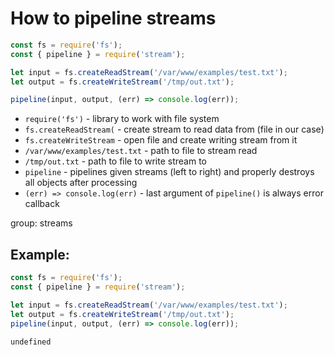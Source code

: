 # How to pipeline streams

```js
const fs = require('fs');
const { pipeline } = require('stream');

let input = fs.createReadStream('/var/www/examples/test.txt');
let output = fs.createWriteStream('/tmp/out.txt');

pipeline(input, output, (err) => console.log(err));
```

- `require('fs')` - library to work with file system
- `fs.createReadStream(` - create stream to read data from (file in our case)
- `fs.createWriteStream` - open file and create writing stream from it
- `/var/www/examples/test.txt` - path to file to stream read
- `/tmp/out.txt` - path to file to write stream to
- `pipeline` - pipelines given streams (left to right) and properly destroys all objects after processing
- `(err) => console.log(err)` - last argument of `pipeline()` is always error callback

group: streams

## Example: 
```js
const fs = require('fs');
const { pipeline } = require('stream');

let input = fs.createReadStream('/var/www/examples/test.txt');
let output = fs.createWriteStream('/tmp/out.txt');
pipeline(input, output, (err) => console.log(err));
```
```
undefined

```

